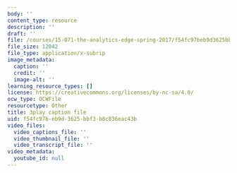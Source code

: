 ```yaml
---
body: ''
content_type: resource
description: ''
draft: ''
file: /courses/15-071-the-analytics-edge-spring-2017/f54fc97beb9d3625bbf3b8c836eac43b_CROEh9u0VLM.srt
file_size: 12042
file_type: application/x-subrip
image_metadata:
  caption: ''
  credit: ''
  image-alt: ''
learning_resource_types: []
license: https://creativecommons.org/licenses/by-nc-sa/4.0/
ocw_type: OCWFile
resourcetype: Other
title: 3play caption file
uid: f54fc97b-eb9d-3625-bbf3-b8c836eac43b
video_files:
  video_captions_file: ''
  video_thumbnail_file: ''
  video_transcript_file: ''
video_metadata:
  youtube_id: null
---
```

